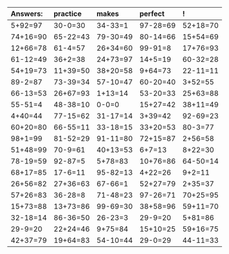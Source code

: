 | Answers: | practice | makes | perfect | ! |
| :--- | :--- | :--- | :--- | :--- |
| 5+92=97 | 30-0=30 | 34-33=1 | 97-28=69 | 52+18=70 | 
| 74+16=90 | 65-22=43 | 79-30=49 | 80-14=66 | 15+54=69 | 
| 12+66=78 | 61-4=57 | 26+34=60 | 99-91=8 | 17+76=93 | 
| 61-12=49 | 36+2=38 | 24+73=97 | 14+5=19 | 60-32=28 | 
| 54+19=73 | 11+39=50 | 38+20=58 | 9+64=73 | 22-11=11 | 
| 89-2=87 | 73-39=34 | 57-10=47 | 60-20=40 | 3+52=55 | 
| 66-13=53 | 26+67=93 | 1+13=14 | 53-20=33 | 25+63=88 | 
| 55-51=4 | 48-38=10 | 0-0=0 | 15+27=42 | 38+11=49 | 
| 4+40=44 | 77-15=62 | 31-17=14 | 3+39=42 | 92-69=23 | 
| 60+20=80 | 66-55=11 | 33-18=15 | 33+20=53 | 80-3=77 | 
| 98+1=99 | 81-52=29 | 91-11=80 | 72+15=87 | 2+56=58 | 
| 51+48=99 | 70-9=61 | 40+13=53 | 6+7=13 | 8+22=30 | 
| 78-19=59 | 92-87=5 | 5+78=83 | 10+76=86 | 64-50=14 | 
| 68+17=85 | 17-6=11 | 95-82=13 | 4+22=26 | 9+2=11 | 
| 26+56=82 | 27+36=63 | 67-66=1 | 52+27=79 | 2+35=37 | 
| 57+26=83 | 36-28=8 | 71-48=23 | 97-26=71 | 70+25=95 | 
| 15+73=88 | 13+73=86 | 99-69=30 | 38+58=96 | 59+11=70 | 
| 32-18=14 | 86-36=50 | 26-23=3 | 29-9=20 | 5+81=86 | 
| 29-9=20 | 22+24=46 | 9+75=84 | 15+10=25 | 59+16=75 | 
| 42+37=79 | 19+64=83 | 54-10=44 | 29-0=29 | 44-11=33 | 
